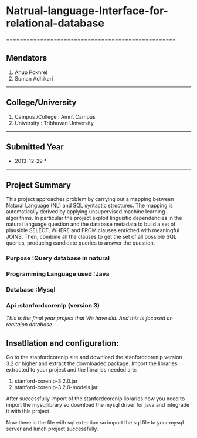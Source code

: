 # Natrual-language-Interface-for-relational-database
==================================================

## Mendators			
1. Anup Pokhrel
2. Suman Adhikari		 
---

## College/University 
1. Campus /College : Amrit Campus
2. University	  : Tribhuvan University
---

##  		Submitted Year		
* 2013-12-29 *

---

## Project Summary

This project approaches problem by carrying out a mapping between Natural Language (NL) and SQL syntactic structures. The mapping is automatically derived by applying unsupervised machine learning algorithms. In particular the project exploit linguistic dependencies in the natural language question and the database metadata to build a set of plausible SELECT, WHERE and FROM clauses enriched with meaningful JOINS. Then, combine all the clauses to get the set of all possible SQL queries, producing candidate queries to answer the question.

### Purpose	:Query database in natural
### Programming Language used	:Java
### Database	:Mysql
### Api		:stanfordcorenlp (version 3)

*This is the final year project that We have did. And this is focused on realtaion database.*	

## Insatllation and configuration:	
Go to the stanfordcorenlp site and download the stanfordcorenlp version 3.2 or higher and extract the downloaded package.
Import the libraries extracted to your project and the libraries needed are:		
1. stanford-corenlp-3.2.0.jar	
2. stanford-corenlp-3.2.0-models.jar	

After successfully import of the stanfordcorenlp libraries now you need to import the 
mysqllibrary so download the mysql driver for java and integrade it with this project 

Now there is the file with sql extention so import the sql file to your mysql server and lunch project successfully.
